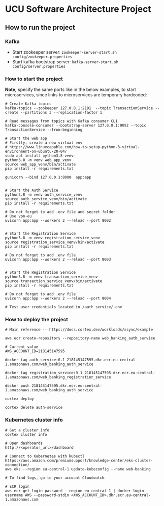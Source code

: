 # UCU Software Architecture Project

## How to run the project

### Kafka

* Start zookeeper server: `zookeeper-server-start.sh config/zookeeper.properties`
* Start kafka bootstrap server: `kafka-server-start.sh config/server.properties`

### How to start the project

**Note,** specify the same ports like in the below examples, to start microservices, 
since links to microservices are temporary hardcoded:

```shell
# Create Kafka topics
kafka-topics --zookeeper 127.0.0.1:2181  --topic TransactionService --create --partitions 3 --replication-factor 1

# Read messages from topics with Kafka consumer CLI
kafka-console-consumer --bootstrap-server 127.0.0.1:9092 --topic TransactionService --from-beginning

# Start the web app
# Firstly, create a new virtual env
# https://www.linuxcapable.com/how-to-setup-python-3-virtual-environment-on-ubuntu-20-04/
sudo apt install python3.8-venv
python3.8 -m venv web_app_venv
source web_app_venv/bin/activate
pip install -r requirements.txt

gunicorn --bind 127.0.0.1:8000  app:app


# Start the Auth Service
python3.8 -m venv auth_service_venv
source auth_service_venv/bin/activate
pip install -r requirements.txt

# Do not forget to add .env file and secret folder
# Use vpn-eu
uvicorn app:app --workers 2 --reload --port 8002


# Start the Registration Service
python3.8 -m venv registration_service_venv
source registration_service_venv/bin/activate
pip install -r requirements.txt

# Do not forget to add .env file
uvicorn app:app --workers 2 --reload --port 8003


# Start the Registration Service
python3.8 -m venv transaction_service_venv
source transaction_service_venv/bin/activate
pip install -r requirements.txt

# Do not forget to add .env file
uvicorn app:app --workers 2 --reload --port 8004

# Test user credentials located in /auth_service/.env
```

### How to deploy the project

```shell
# Main reference -- https://docs.cortex.dev/workloads/async/example

aws ecr create-repository --repository-name web_banking_auth_service

# Current value
AWS_ACCOUNT_ID=218145147595

docker tag auth_service:0.1 218145147595.dkr.ecr.eu-central-1.amazonaws.com/web_banking_auth_service

docker tag registration_service:0.1 218145147595.dkr.ecr.eu-central-1.amazonaws.com/web_banking_registration_service

docker push 218145147595.dkr.ecr.eu-central-1.amazonaws.com/web_banking_auth_service

cortex deploy

cortex delete auth-service
```


### Kubernetes cluster info

```shell
# Get a cluster info
cortex cluster info

# Open dashboards
http://<operator_url>/dashboard

# Connect to Kubernetes with kubectl
https://aws.amazon.com/premiumsupport/knowledge-center/eks-cluster-connection/
aws eks --region eu-central-1 update-kubeconfig --name web-banking

# To find logs, go to your account Cloudwatch

# ECR login
aws ecr get-login-password --region eu-central-1 | docker login --username AWS --password-stdin <AWS_ACCOUNT_ID>.dkr.ecr.eu-central-1.amazonaws.com
```